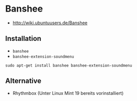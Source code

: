 # Banshee

+   <http://wiki.ubuntuusers.de/Banshee>



## Installation

+   `banshee`
+   `banshee-extension-soundmenu`

<!---->

    sudo apt-get install banshee banshee-extension-soundmenu



## Alternative

+	Rhythmbox (Unter Linux Mint 19 bereits vorinstalliert)
